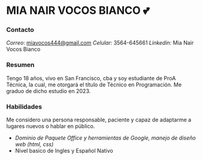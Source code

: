 # MIA NAIR VOCOS BIANCO :two_hearts:
### Contacto
*Correo*: miavocos444@gmail.com
*Celular:* 3564-645661 
*Linkedin:* Mia Nair Vocos Bianco
### Resumen
Tengo 18 años, vivo en San Francisco, cba y soy estudiante de ProA Técnica, la cual, me otorgará el título de Técnico en Programación. Me graduo de dicho estudio en 2023.
### Habilidades
Me considero una persona responsable, paciente y capaz de adaptarme a lugares nuevos o hablar en público. 
- *Dominio de Paquete Office y herramientas de Google, manejo de diseño web (html, css)*
- Nivel basico de Ingles y Español Nativo
